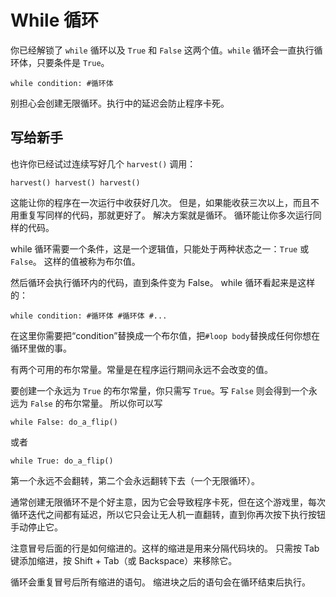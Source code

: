 # While 循环
你已经解锁了 `while` 循环以及 `True` 和 `False` 这两个值。`while` 循环会一直执行循环体，只要条件是 `True`。

`while condition:
	#循环体`

别担心会创建无限循环。执行中的延迟会防止程序卡死。

## 写给新手
也许你已经试过连续写好几个 `harvest()` 调用：

`harvest()
harvest()
harvest()`

这能让你的程序在一次运行中收获好几次。
但是，如果能收获三次以上，而且不用重复写同样的代码，那就更好了。
解决方案就是循环。
循环能让你多次运行同样的代码。

while 循环需要一个条件，这是一个逻辑值，只能处于两种状态之一：`True` 或 `False`。
这样的值被称为布尔值。

然后循环会执行循环内的代码，直到条件变为 False。
while 循环看起来是这样的：

`while condition:
	#循环体
	#循环体
	#...`
	
在这里你需要把“condition”替换成一个布尔值，把`#loop body`替换成任何你想在循环里做的事。

有两个可用的布尔常量。常量是在程序运行期间永远不会改变的值。

要创建一个永远为 `True` 的布尔常量，你只需写 `True`。写 `False` 则会得到一个永远为 `False` 的布尔常量。
所以你可以写


`while False:
	do_a_flip()`

或者

`while True:
	do_a_flip()`

第一个永远不会翻转，第二个会永远翻转下去（一个无限循环）。

通常创建无限循环不是个好主意，因为它会导致程序卡死，但在这个游戏里，每次循环迭代之间都有延迟，所以它只会让无人机一直翻转，直到你再次按下执行按钮手动停止它。

注意冒号后面的行是如何缩进的。这样的缩进是用来分隔代码块的。
只需按 Tab 键添加缩进，按 Shift + Tab（或 Backspace）来移除它。

循环会重复冒号后所有缩进的语句。
缩进块之后的语句会在循环结束后执行。